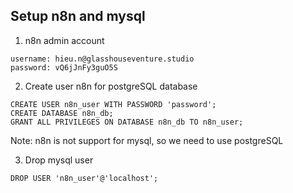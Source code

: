 ## Setup n8n and mysql

1. n8n admin account
```
username: hieu.n@glasshouseventure.studio
password: vQ6jJnFy3guO5S
```

2. Create user n8n for postgreSQL database
```
CREATE USER n8n_user WITH PASSWORD 'password';
CREATE DATABASE n8n_db;
GRANT ALL PRIVILEGES ON DATABASE n8n_db TO n8n_user;
```
Note: n8n is not support for mysql, so we need to use postgreSQL

3. Drop mysql user
```
DROP USER 'n8n_user'@'localhost';
```

